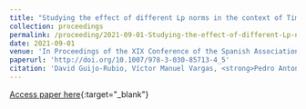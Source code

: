 ```yaml
---
title: "Studying the effect of different Lp norms in the context of Time Series Ordinal Classification"
collection: proceedings
permalink: /proceeding/2021-09-01-Studying-the-effect-of-different-Lp-norms-in-the-context-of-Time-Series-Ordinal-Classification
date: 2021-09-01
venue: 'In Proceedings of the XIX Conference of the Spanish Association for Artificial Intelligence (CAEPIA)'
paperurl: 'http://doi.org/10.1007/978-3-030-85713-4_5'
citation: 'David Guijo-Rubio, Víctor Manuel Vargas, <strong>Pedro Antonio Gutiérrez</strong>, César Hervás-Martínez, &quot;Studying the effect of different Lp norms in the context of Time Series Ordinal Classification.&quot; In Proceedings of the XIX Conference of the Spanish Association for Artificial Intelligence (CAEPIA), Lecture Notes in Artificial Intelligence (LNAI), Vol. 12882, 2021, Malaga, Spain, pp.44-53.'
---
```

[Access paper here](http://doi.org/10.1007/978-3-030-85713-4_5){:target="_blank"}
